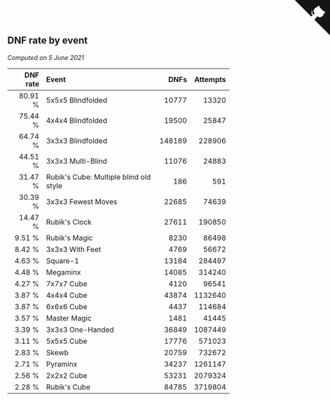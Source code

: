 ## DNF rate by event

*Computed on  5 June 2021*

| DNF rate | Event | DNFs | Attempts |
| ---: | :--- | ---: | ---: |
| 80.91 % | 5x5x5 Blindfolded | 10777 | 13320 |
| 75.44 % | 4x4x4 Blindfolded | 19500 | 25847 |
| 64.74 % | 3x3x3 Blindfolded | 148189 | 228906 |
| 44.51 % | 3x3x3 Multi-Blind | 11076 | 24883 |
| 31.47 % | Rubik's Cube: Multiple blind old style | 186 | 591 |
| 30.39 % | 3x3x3 Fewest Moves | 22685 | 74639 |
| 14.47 % | Rubik's Clock | 27611 | 190850 |
| 9.51 % | Rubik's Magic | 8230 | 86498 |
| 8.42 % | 3x3x3 With Feet | 4769 | 56672 |
| 4.63 % | Square-1 | 13184 | 284497 |
| 4.48 % | Megaminx | 14085 | 314240 |
| 4.27 % | 7x7x7 Cube | 4120 | 96541 |
| 3.87 % | 4x4x4 Cube | 43874 | 1132640 |
| 3.87 % | 6x6x6 Cube | 4437 | 114684 |
| 3.57 % | Master Magic | 1481 | 41445 |
| 3.39 % | 3x3x3 One-Handed | 36849 | 1087449 |
| 3.11 % | 5x5x5 Cube | 17776 | 571023 |
| 2.83 % | Skewb | 20759 | 732672 |
| 2.71 % | Pyraminx | 34237 | 1261147 |
| 2.56 % | 2x2x2 Cube | 53231 | 2079324 |
| 2.28 % | Rubik's Cube | 84785 | 3719804 |


<a href="https://github.com/jonatanklosko/wca_statistics" class="github-corner" aria-label="View source on Github"><svg width="80" height="80" viewBox="0 0 250 250" style="fill:#151513; color:#fff; position: absolute; top: 0; border: 0; right: 0;" aria-hidden="true"><path d="M0,0 L115,115 L130,115 L142,142 L250,250 L250,0 Z"></path><path d="M128.3,109.0 C113.8,99.7 119.0,89.6 119.0,89.6 C122.0,82.7 120.5,78.6 120.5,78.6 C119.2,72.0 123.4,76.3 123.4,76.3 C127.3,80.9 125.5,87.3 125.5,87.3 C122.9,97.6 130.6,101.9 134.4,103.2" fill="currentColor" style="transform-origin: 130px 106px;" class="octo-arm"></path><path d="M115.0,115.0 C114.9,115.1 118.7,116.5 119.8,115.4 L133.7,101.6 C136.9,99.2 139.9,98.4 142.2,98.6 C133.8,88.0 127.5,74.4 143.8,58.0 C148.5,53.4 154.0,51.2 159.7,51.0 C160.3,49.4 163.2,43.6 171.4,40.1 C171.4,40.1 176.1,42.5 178.8,56.2 C183.1,58.6 187.2,61.8 190.9,65.4 C194.5,69.0 197.7,73.2 200.1,77.6 C213.8,80.2 216.3,84.9 216.3,84.9 C212.7,93.1 206.9,96.0 205.4,96.6 C205.1,102.4 203.0,107.8 198.3,112.5 C181.9,128.9 168.3,122.5 157.7,114.1 C157.9,116.9 156.7,120.9 152.7,124.9 L141.0,136.5 C139.8,137.7 141.6,141.9 141.8,141.8 Z" fill="currentColor" class="octo-body"></path></svg></a><style>.github-corner:hover .octo-arm{animation:octocat-wave 560ms ease-in-out}@keyframes octocat-wave{0%,100%{transform:rotate(0)}20%,60%{transform:rotate(-25deg)}40%,80%{transform:rotate(10deg)}}@media (max-width:500px){.github-corner:hover .octo-arm{animation:none}.github-corner .octo-arm{animation:octocat-wave 560ms ease-in-out}}</style>
